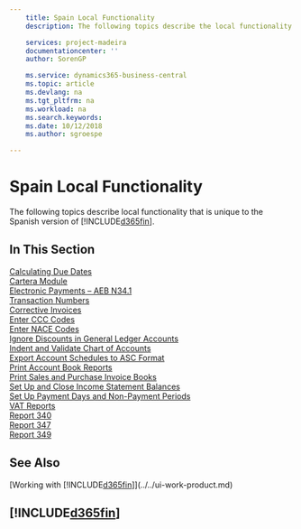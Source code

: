 ```yaml
---
    title: Spain Local Functionality
    description: The following topics describe the local functionality in the Spanish version of Business Central.

    services: project-madeira
    documentationcenter: ''
    author: SorenGP

    ms.service: dynamics365-business-central
    ms.topic: article
    ms.devlang: na
    ms.tgt_pltfrm: na
    ms.workload: na
    ms.search.keywords:
    ms.date: 10/12/2018
    ms.author: sgroespe

---
```

# Spain Local Functionality
The following topics describe local functionality that is unique to the Spanish version of [!INCLUDE[d365fin](../../includes/d365fin_md.md)].  

## In This Section  
[Calculating Due Dates](calculating-due-dates.md)  
[Cartera Module](cartera-module.md)  
[Electronic Payments – AEB N34.1](electronic-payments-aeb-n341.md)  
[Transaction Numbers](transaction-numbers.md)  
[Corrective Invoices](corrective-invoices.md)  
[Enter CCC Codes](how-to-enter-ccc-codes.md)  
[Enter NACE Codes](how-to-enter-nace-codes.md)  
[Ignore Discounts in General Ledger Accounts](how-to-ignore-discounts-in-general-ledger-accounts.md)  
[Indent and Validate Chart of Accounts](how-to-indent-and-validate-chart-of-accounts.md)  
[Export Account Schedules to ASC Format](how-to-export-account-schedules-to-asc-format.md)  
[Print Account Book Reports](how-to-print-account-book-reports.md)  
[Print Sales and Purchase Invoice Books](how-to-print-sales-and-purchase-invoice-books.md)  
[Set Up and Close Income Statement Balances](how-to-set-up-and-close-income-statement-balances.md)  
[Set Up Payment Days and Non-Payment Periods](how-to-set-up-payment-days-and-non-payment-periods.md)  
[VAT Reports](vat-reports.md)  
[Report 340](report-340.md)  
[Report 347](report-347.md)  
[Report 349](report-349.md)  

## See Also
[Working with [!INCLUDE[d365fin](../../includes/d365fin_md.md)]](../../ui-work-product.md)

## [!INCLUDE[d365fin](../../includes/free_trial_md.md)]  

